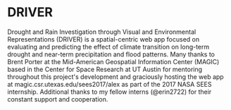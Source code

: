 # DRIVER
Drought and Rain Investigation through Visual and Environmental Representations (DRIVER) is a spatial-centric web app focused on evaluating and predicting the effect of climate transition on long-term drought and near-term precipitation and flood patterns. Many thanks to Brent Porter at the Mid-American Geospatial Information Center (MAGIC) based in the Center for Space Research at UT Austin for mentoring throughout this project's development and graciously hosting the web app at magic.csr.utexas.edu/sees2017/alex as part of the 2017 NASA SEES internship. Additional thanks to my fellow interns (@erin2722) for their constant support and cooperation. 
